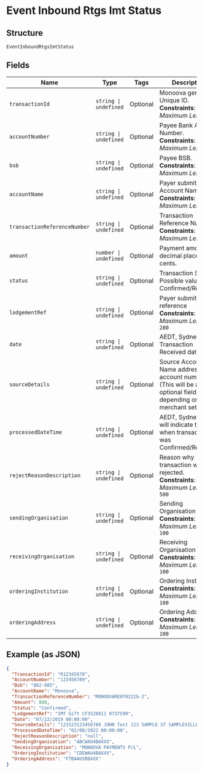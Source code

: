 
# Event Inbound Rtgs Imt Status

## Structure

`EventInboundRtgsImtStatus`

## Fields

| Name | Type | Tags | Description |
|  --- | --- | --- | --- |
| `transactionId` | `string \| undefined` | Optional | Monoova generated Unique ID.<br>**Constraints**: *Maximum Length*: `12` |
| `accountNumber` | `string \| undefined` | Optional | Payee Bank Account Number.<br>**Constraints**: *Maximum Length*: `34` |
| `bsb` | `string \| undefined` | Optional | Payee BSB.<br>**Constraints**: *Maximum Length*: `7` |
| `accountName` | `string \| undefined` | Optional | Payer submitted Account Name.<br>**Constraints**: *Maximum Length*: `32` |
| `transactionReferenceNumber` | `string \| undefined` | Optional | Transaction Reference Number.<br>**Constraints**: *Maximum Length*: `21` |
| `amount` | `number \| undefined` | Optional | Payment amount,2 decimal places for cents. |
| `status` | `string \| undefined` | Optional | Transaction Status. Possible value Confirmed/Rejected. |
| `lodgementRef` | `string \| undefined` | Optional | Payer submitted reference<br>**Constraints**: *Maximum Length*: `280` |
| `date` | `string \| undefined` | Optional | AEDT, Sydney. Transaction Received date. |
| `sourceDetails` | `string \| undefined` | Optional | Source Account Name address and account number (This will be an optional field depending on merchant setting) |
| `processedDateTime` | `string \| undefined` | Optional | AEDT, Sydney. This will indicate the time when transaction was Confirmed/Rejected. |
| `rejectReasonDescription` | `string \| undefined` | Optional | Reason why transaction was rejected.<br>**Constraints**: *Maximum Length*: `500` |
| `sendingOrganisation` | `string \| undefined` | Optional | Sending Organisation<br>**Constraints**: *Maximum Length*: `100` |
| `receivingOrganisation` | `string \| undefined` | Optional | Receiving Organisation<br>**Constraints**: *Maximum Length*: `100` |
| `orderingInstitution` | `string \| undefined` | Optional | Ordering Institution<br>**Constraints**: *Maximum Length*: `100` |
| `orderingAddress` | `string \| undefined` | Optional | Ordering Address<br>**Constraints**: *Maximum Length*: `100` |

## Example (as JSON)

```json
{
  "TransactionId": "R12345678",
  "AccountNumber": "123456789",
  "Bsb": "802-985",
  "AccountName": "Monoova",
  "TransactionReferenceNumber": "MONOOVARE070222b-2",
  "Amount": 800,
  "Status": "Confirmed",
  "LodgementRef": "IMT Gift CF3528811 0737599",
  "Date": "07/22/2019 00:00:00",
  "SourceDetails": "123123123456789 JOHN Test 123 SAMPLE ST SAMPLEVILLE NSW AUSTRALIA 1234",
  "ProcessedDateTime": "02/08/2022 00:00:00",
  "RejectReasonDescription": "null",
  "SendingOrganisation": "ABCWAU4BAXXX",
  "ReceivingOrganisation": "MONOOVA PAYMENTS P/L",
  "OrderingInstitution": "CDEWAU4BAXXX",
  "OrderingAddress": "FTBAAUSRBXXX"
}
```

